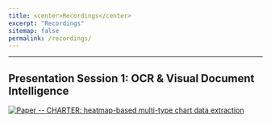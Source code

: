 ```yaml
---
title: <center>Recordings</center>
excerpt: "Recordings"
sitemap: false
permalink: /recordings/
---
```


------

## Presentation Session 1: OCR & Visual Document Intelligence

[![Paper -- CHARTER: heatmap-based multi-type chart data extraction](http://img.youtube.com/vi/5olxIFRQjyo/0.jpg)](http://www.youtube.com/watch?v=5olxIFRQjyo "Paper -- CHARTER: heatmap-based multi-type chart data extraction")
